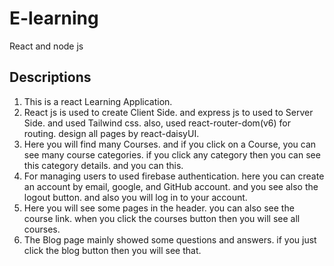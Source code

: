 # E-learning

   React and node js

## Descriptions

1. This is a react Learning Application.
2. React js is used to create Client Side. and express js to used to Server Side. and used Tailwind css. also, used react-router-dom(v6) for routing. design all pages by react-daisyUI.
3. Here you will find many Courses. and if you click on a Course, you can see many course categories. if you click any category then you can see this category details. and you can this.
4. For managing users to used firebase authentication. here you can create an account by email, google, and GitHub account. and you see also the logout button. and also you will log in to your account.
5. Here you will see some pages in the header. you can also see the course link. when you click the courses button then you will see all courses.
6. The Blog page mainly showed some questions and answers. if you just click the blog button then you will see that.

